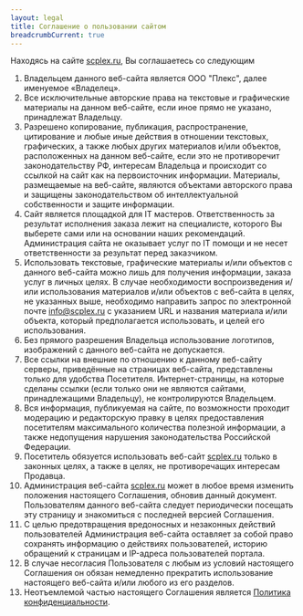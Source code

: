 ```yaml
---
layout: legal
title: Соглашение о пользовании сайтом
breadcrumbCurrent: true
---
```


Находясь на сайте [scplex.ru][main], Вы соглашаетесь со следующим
<div class="dont-uppercase"></div>

1. Владельцем данного веб-сайта является ООО "Плекс", далее именуемое «Владелец».
2. Все исключительные авторские права на текстовые и графические материалы на данном веб-сайте, если иное прямо не указано, принадлежат Владельцу.
3. Разрешено копирование, публикация, распространение, цитирование и любые иные действия в отношении текстовых, графических, а также любых других материалов и/или объектов, расположенных на данном веб-сайте, если это не противоречит законодательству РФ, интересам Владельца и происходит со ссылкой на сайт как на первоисточник информации. Материалы, размещаемые на веб-сайте, являются объектами авторского права и защищены законодательством об интеллектуальной собственности и защите информации.
3. Cайт является площадкой для IT мастеров. Ответственность за результат исполнения заказа лежит на специалисте, которого Вы выберете сами или на основании наших рекомендаций. Администрация сайта не оказывает услуг по IT помощи и не несет ответственности за результат перед заказчиком.
4. Использовать текстовые, графические материалы и/или объектов с данного веб-сайта можно лишь для получения информации, заказа услуг в личных целях. В случае необходимости воспроизведения и/или использования материалов и/или объектов с веб-сайта в целях, не указанных выше, необходимо направить запрос по электронной почте info@scplex.ru с указанием URL и названия материала и/или объекта, который предполагается использовать, и целей его использования.
5. Без прямого разрешения Владельца использование логотипов, изображений с данного веб-сайта не допускается.
6. Все ссылки на внешние по отношению к данному веб-сайту серверы, приведённые на страницах веб-сайта, представлены только для удобства Посетителя. Интернет-страницы, на которые сделаны ссылки (если только они не являются сайтами, принадлежащими Владельцу), не контролируются Владельцем.
7. Вся информация, публикуемая на сайте, по возможности проходит модерацию и редакторскую правку в целях предоставления посетителям максимального количества полезной информации, а также недопущения нарушения законодательства Российской Федерации.
8. Посетитель обязуется использовать веб-сайт [scplex.ru][main] только в законных целях, а также в целях, не противоречащих интересам Продавца.
9. Администрация веб-сайта [scplex.ru][main] может в любое время изменить положения настоящего Соглашения, обновив данный документ. Пользователям данного веб-сайта следует периодически посещать эту страницу и знакомиться с последней версией Соглашения.
10. С целью предотвращения вредоносных и незаконных действий пользователей Администрация веб-сайта оставляет за собой право сохранять информацию о действиях пользователей, историю обращений к страницам и IP-адреса пользователей портала.
11. В случае несогласия Пользователя с любым из условий настоящего Соглашения он обязан немедленно прекратить использование настоящего веб-сайта и/или любого из его разделов.
12. Неотъемлемой частью настоящего Соглашения является [Политика конфиденциальности][privacy-policy].

[main]: /
[privacy-policy]: /privacy-policy.html
[terms-of-use]: /terms-of-use.html